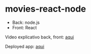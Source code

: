 # movies-react-node

- Back: node.js
- Front: React


Video explicativo back, front: [aqui](https://drive.google.com/file/d/16Jqnhe3owrOVebnsQRURm30U4a_umIwy/view?usp=sharing)

Deployed app: [aqui](https://movies-react-node-frontend.onrender.com/media)


